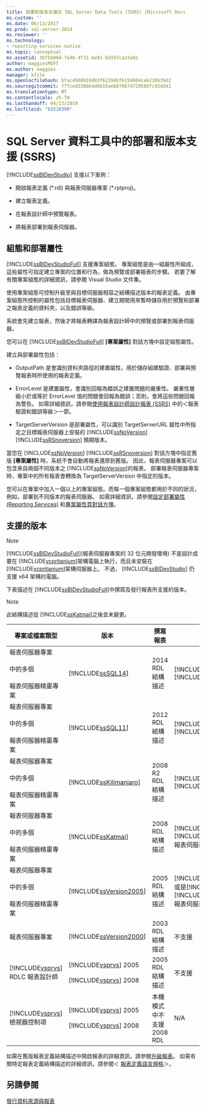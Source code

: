 ```yaml
---
title: 部署和版本支援在 SQL Server Data Tools (SSRS) |Microsoft Docs
ms.custom: ''
ms.date: 06/13/2017
ms.prod: sql-server-2014
ms.reviewer: ''
ms.technology:
- reporting-services-native
ms.topic: conceptual
ms.assetid: 36f5686d-7e40-4f31-be81-bd197ca33a02
author: maggiesMSFT
ms.author: maggies
manager: kfile
ms.openlocfilehash: bfac4568659d03f62294bf6159604ce6230639d2
ms.sourcegitcommit: f7fced330b64d6616aeb8766747295807c92dd41
ms.translationtype: MT
ms.contentlocale: zh-TW
ms.lasthandoff: 04/23/2019
ms.locfileid: "63218390"
---
```

# <a name="deployment-and-version-support-in-sql-server-data-tools-ssrs"></a>SQL Server 資料工具中的部署和版本支援 (SSRS)
  [!INCLUDE[ssBIDevStudio](../../includes/ssbidevstudio-md.md)] 支援以下案例：  
  
-   開啟報表定義 (*.rdl) 與報表伺服器專案 (\*.rptproj)。  
  
-   建立報表定義。  
  
-   在報表設計師中預覽報表。  
  
-   將報表部署到報表伺服器。  
  
##  <a name="bkmk_ConfigurationandDeploymentProperties"></a> 組態和部署屬性  
 [!INCLUDE[ssBIDevStudioFull](../../includes/ssbidevstudiofull-md.md)] 支援專案組態。 專案組態是由一組屬性所組成，這些屬性可指定建立專案的位置和行為，做為預覽或部署報表的步驟。 若要了解有關專案組態的詳細資訊，請參閱 Visual Studio 文件集。  
  
 使用專案組態可控制升級至與目標伺服器相容之結構描述版本的報表定義。 由專案組態所控制的屬性包括目標報表伺服器、建立期間用來暫時儲存用於預覽和部署之報表定義的資料夾，以及錯誤等級。  
  
 系統會先建立報表，然後才將報表轉譯為報表設計師中的預覽或部署到報表伺服器。  
  
 您可以在 [!INCLUDE[ssBIDevStudioFull](../../includes/ssbidevstudiofull-md.md)] **[專案屬性]** 對話方塊中設定組態屬性。  
  
 建立與部署屬性包括：  
  
-   OutputPath 是會識別資料夾路徑的建置屬性，用於儲存組建驗證、部署與預覽報表時所使用的報表定義。  
  
-   ErrorLevel 是建置屬性，會識別回報為錯誤之建置問題的嚴重性。 嚴重性層級小於或等於 ErrorLevel 值的問題會回報為錯誤；否則，會將這些問題回報為警告。 如需詳細資訊，請參閱[使用報表設計師設計報表 &#40;SSRS&#41;](design-reporting-services-paginated-reports-with-report-designer-ssrs.md) 中的＜報表驗證和錯誤等級＞一節。  
  
-   TargetServerVersion 是部署屬性，可以識別 TargetServerURL 屬性中所指定之目標報表伺服器上安裝的 [!INCLUDE[ssNoVersion](../../includes/ssnoversion-md.md)] [!INCLUDE[ssRSnoversion](../../includes/ssrsnoversion-md.md)] 預期版本。  
  
 當您在 [!INCLUDE[ssNoVersion](../../includes/ssnoversion-md.md)] [!INCLUDE[ssRSnoversion](../../includes/ssrsnoversion-md.md)] 對話方塊中指定舊版 **[專案屬性]** 時，系統不會自動將報表還原到舊版。 因此，報表伺服器專案可以包含來自兩個不同版本之 [!INCLUDE[ssNoVersion](../../includes/ssnoversion-md.md)]的報表。 部署報表伺服器專案時，專案中的所有報表會轉換為 TargetServerVersion 中指定的版本。  
  
 您可以在專案中加入一個以上的專案組態。而每一個專案組態都用於不同的狀況，例如，部署到不同版本的報表伺服器。 如需詳細資訊，請參閱[設定部署屬性 &#40;Reporting Services&#41;](set-deployment-properties-reporting-services.md) 和[專案屬性頁對話方塊](project-property-pages-dialog-box.md)。  
  
##  <a name="bkmk_SupportedVersions"></a> 支援的版本  
  
> [!NOTE]  
>  [!INCLUDE[ssBIDevStudioFull](../../includes/ssbidevstudiofull-md.md)](報表伺服器專案的 32 位元開發環境) 不是設計成要在 [!INCLUDE[vcpritanium](../../includes/vcpritanium-md.md)]架構電腦上執行，而且未安裝在 [!INCLUDE[vcpritanium](../../includes/vcpritanium-md.md)]架構伺服器上。 不過， [!INCLUDE[ssBIDevStudio](../../includes/ssbidevstudio-md.md)] 仍支援 x64 架構的電腦。  
  
 下表描述在 [!INCLUDE[ssBIDevStudioFull](../../includes/ssbidevstudiofull-md.md)]中撰寫及發行報表所支援的版本。  
  
> [!NOTE]  
>  此結構描述從 [!INCLUDE[ssKatmai](../../includes/sskatmai-md.md)]之後並未變更。  
  
|專案或檔案類型|版本|撰寫報表|發行報表|注意|  
|--------------------------|-------------|--------------------|---------------------|-----------|  
|報表伺服器專案<br /><br /> 中的多個<br /><br /> 報表伺服器精靈專案|[!INCLUDE[ssSQL14](../../includes/sssql14-md.md)]|2014 RDL 結構描述|[!INCLUDE[ssSQL14](../../includes/sssql14-md.md)] [!INCLUDE[ssRSnoversion](../../includes/ssrsnoversion-md.md)]||  
|報表伺服器專案<br /><br /> 中的多個<br /><br /> 報表伺服器精靈專案|[!INCLUDE[ssSQL11](../../includes/sssql11-md.md)]|2012 RDL 結構描述|[!INCLUDE[ssSQL11](../../includes/sssql11-md.md)] [!INCLUDE[ssRSnoversion](../../includes/ssrsnoversion-md.md)]||  
|報表伺服器專案<br /><br /> 中的多個<br /><br /> 報表伺服器精靈專案|[!INCLUDE[ssKilimanjaro](../../includes/sskilimanjaro-md.md)]|2008 R2 RDL 結構描述|[!INCLUDE[ssKilimanjaro](../../includes/sskilimanjaro-md.md)] [!INCLUDE[ssRSnoversion](../../includes/ssrsnoversion-md.md)]||  
|報表伺服器專案<br /><br /> 中的多個<br /><br /> 報表伺服器精靈專案|[!INCLUDE[ssKatmai](../../includes/sskatmai-md.md)]|2008 RDL 結構描述|[!INCLUDE[ssKatmai](../../includes/sskatmai-md.md)] [!INCLUDE[ssRSnoversion](../../includes/ssrsnoversion-md.md)] 報表伺服器|在本機將 2003 RDL 和 2005 RDL 升級到 2008 RDL 結構描述。|  
|報表伺服器專案<br /><br /> 中的多個<br /><br /> 報表伺服器精靈專案|[!INCLUDE[ssVersion2005](../../includes/ssversion2005-md.md)]|2005 RDL 結構描述|[!INCLUDE[ssVersion2005](../../includes/ssversion2005-md.md)] 或是[!INCLUDE[ssKatmai](../../includes/sskatmai-md.md)][!INCLUDE[ssRSnoversion](../../includes/ssrsnoversion-md.md)]報表伺服器||  
|報表伺服器專案|[!INCLUDE[ssVersion2000](../../includes/ssversion2000-md.md)]|2003 RDL 結構描述|不支援||  
|[!INCLUDE[vsprvs](../../includes/vsprvs-md.md)] RDLC 報表設計師|[!INCLUDE[vsprvs](../../includes/vsprvs-md.md)] 2005<br /><br /> [!INCLUDE[vsprvs](../../includes/vsprvs-md.md)] 2008|2005 RDL 結構描述|不支援|不支援 2008 RDL 結構描述。|  
|[!INCLUDE[vsprvs](../../includes/vsprvs-md.md)] 檢視器控制項|[!INCLUDE[vsprvs](../../includes/vsprvs-md.md)] 2005<br /><br /> [!INCLUDE[vsprvs](../../includes/vsprvs-md.md)] 2008|本機模式中不支援 2008 RDL|N/A|可以在伺服器模式下於 [!INCLUDE[ssKatmai](../../includes/sskatmai-md.md)] [!INCLUDE[ssRSnoversion](../../includes/ssrsnoversion-md.md)] 報表伺服器上檢視 2008 RDL 報表。|  
  
 如需在舊版報表定義結構描述中開啟報表的詳細資訊，請參閱[升級報表](../install-windows/upgrade-reports.md)。 如需有關特定報表定義結構描述的詳細資訊，請參閱＜ [報表定義語言規格](https://go.microsoft.com/fwlink/?linkid=116865)＞。  
  
## <a name="see-also"></a>另請參閱  
 [發行資料來源與報表](../reports/publishing-data-sources-and-reports.md)  
  
  
